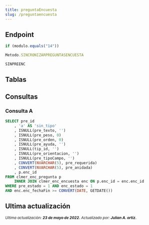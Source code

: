 ```yaml
---
title: preguntaEncuesta
slug: /preguntaencuesta
---
```


## Endpoint

```js title="Condiciones"
if (modulo.equals("14"))
```

```js title="EndPoint"
Metodo.SINCRONIZARPREGUNTASENCUESTA

SINPREENC
```

## Tablas

## Consultas

### Consulta A 

```sql title="Query"
SELECT pre_id
    , 'a' AS 'sin_tipo'
    , ISNULL(pre_texto, '')
    , ISNULL(pre_peso, 0)
    , ISNULL(pre_orden, 0)
    , ISNULL(pre_ayuda, '')
    , ISNULL(tip_id, '')
    , ISNULL(pre_orientacion, '')
    , ISNULL(pre_tipoCampo, '')
    , CONVERT(NVARCHAR(5), pre_requerida)
    , CONVERT(NVARCHAR(5), pre_anidada)
    , p.enc_id
FROM clmer_enc_pregunta p
    INNER JOIN clmer_enc_encuesta enc ON p.enc_id = enc.enc_id
WHERE pre_estado = 1 AND enc_estado = 1
AND enc.enc_fechaFin >= CONVERT(DATE, GETDATE())
```

## Ultima actualización

<div class='ultima-actualizacion'> 
    <small> 
        <i> Ultima actualización: <b> 23 de mayo de 2022.</b> </i> 
    </small> 
    <small> 
        <i> Actualizado por: <b> Julian A. ortiz.</b> </i> 
    </small> 
</div>
